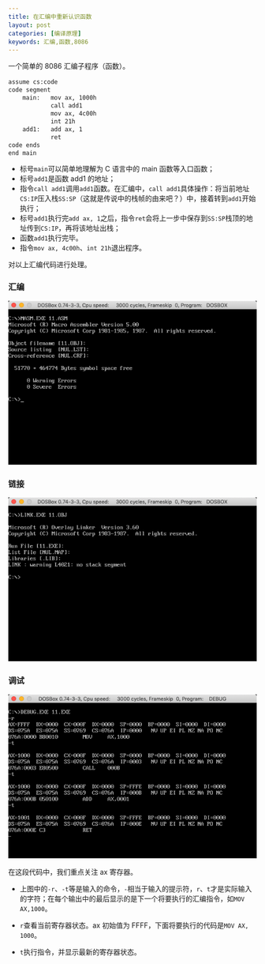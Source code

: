 ```yaml
---
title: 在汇编中重新认识函数
layout: post
categories: [编译原理]
keywords: 汇编,函数,8086
---
```


一个简单的 8086 汇编子程序（函数）。

```assembly
assume cs:code
code segment
    main:   mov ax, 1000h
            call add1
            mov ax, 4c00h
            int 21h
    add1:   add ax, 1
            ret
code ends
end main
```

*   标号`main`可以简单地理解为 C 语言中的 main 函数等入口函数；
*   标号`add1`是函数 add1 的地址；
*   指令`call add1`调用`add1`函数。在汇编中，`call add1`具体操作：将当前地址`CS:IP`压入栈`SS:SP`（这就是传说中的栈帧的由来吧？）中，接着转到`add1`开始执行；
*   标号`add1`执行完`add ax, 1`之后，指令`ret`会将上一步中保存到`SS:SP`栈顶的地址传到`CS:IP`，再将该地址出栈；
*   函数`add1`执行完毕。
*   指令`mov ax, 4c00h`、`int 21h`退出程序。

对以上汇编代码进行处理。

### 汇编

![masm](/assets/images/2021/0513/WX20210513-104614.png)

### 链接

![link](/assets/images/2021/0513/WX20210513-104630.png)

### 调试

![debug](/assets/images/2021/0513/WX20210513-104804.png)

在这段代码中，我们重点关注 ax 寄存器。

*   上图中的`-r`、`-t`等是输入的命令，`-`相当于输入的提示符，`r`、`t`才是实际输入的字符；在每个输出中的最后显示的是下一个将要执行的汇编指令，如`MOV AX,1000`。

*   `r`查看当前寄存器状态。ax 初始值为 FFFF，下面将要执行的代码是`MOV AX, 1000`。

*   `t`执行指令，并显示最新的寄存器状态。
